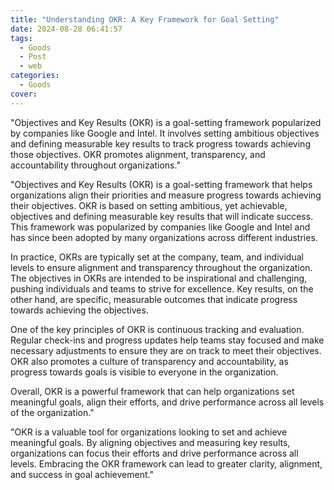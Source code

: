 ```yaml
---
title: "Understanding OKR: A Key Framework for Goal Setting"
date: 2024-08-28 06:41:57
tags:
  - Goods
  - Post
  - web
categories:
  - Goods
cover: 
---
```


"Objectives and Key Results (OKR) is a goal-setting framework popularized by companies like Google and Intel. It involves setting ambitious objectives and defining measurable key results to track progress towards achieving those objectives. OKR promotes alignment, transparency, and accountability throughout organizations."

"Objectives and Key Results (OKR) is a goal-setting framework that helps organizations align their priorities and measure progress towards achieving their objectives. OKR is based on setting ambitious, yet achievable, objectives and defining measurable key results that will indicate success. This framework was popularized by companies like Google and Intel and has since been adopted by many organizations across different industries.

In practice, OKRs are typically set at the company, team, and individual levels to ensure alignment and transparency throughout the organization. The objectives in OKRs are intended to be inspirational and challenging, pushing individuals and teams to strive for excellence. Key results, on the other hand, are specific, measurable outcomes that indicate progress towards achieving the objectives.

One of the key principles of OKR is continuous tracking and evaluation. Regular check-ins and progress updates help teams stay focused and make necessary adjustments to ensure they are on track to meet their objectives. OKR also promotes a culture of transparency and accountability, as progress towards goals is visible to everyone in the organization.

Overall, OKR is a powerful framework that can help organizations set meaningful goals, align their efforts, and drive performance across all levels of the organization."

"OKR is a valuable tool for organizations looking to set and achieve meaningful goals. By aligning objectives and measuring key results, organizations can focus their efforts and drive performance across all levels. Embracing the OKR framework can lead to greater clarity, alignment, and success in goal achievement."
